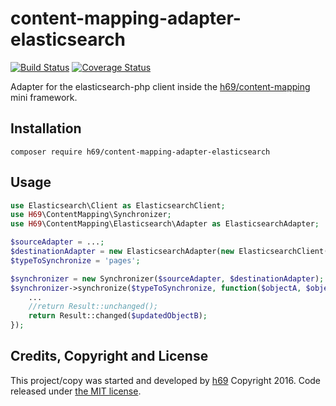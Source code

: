 # content-mapping-adapter-elasticsearch #

[![Build Status](https://travis-ci.org/h69/content-mapping-adapter-elasticsearch.svg?branch=master)](https://travis-ci.org/h69/content-mapping-adapter-elasticsearch)
[![Coverage Status](https://coveralls.io/repos/github/h69/content-mapping-adapter-elasticsearch/badge.svg?branch=master)](https://coveralls.io/github/h69/content-mapping-adapter-elasticsearch?branch=master)

Adapter for the elasticsearch-php client inside the [h69/content-mapping](https://github.com/h69/content-mapping) mini framework.


## Installation ##

    composer require h69/content-mapping-adapter-elasticsearch


## Usage ##

```php
use Elasticsearch\Client as ElasticsearchClient;
use H69\ContentMapping\Synchronizer;
use H69\ContentMapping\Elasticsearch\Adapter as ElasticsearchAdapter;

$sourceAdapter = ...;
$destinationAdapter = new ElasticsearchAdapter(new ElasticsearchClient($configArray));
$typeToSynchronize = 'pages';

$synchronizer = new Synchronizer($sourceAdapter, $destinationAdapter);
$synchronizer->synchronize($typeToSynchronize, function($objectA, $objectB){
    ...
    //return Result::unchanged();
    return Result::changed($updatedObjectB);
});
```


## Credits, Copyright and License ##

This project/copy was started and developed by [h69](https://github.com/h69)
Copyright 2016. Code released under [the MIT license](LICENSE).
